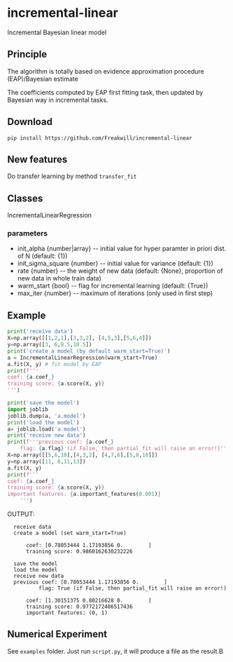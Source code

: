 # incremental-linear
Incremental Bayesian linear model

## Principle
The algorithm is totally based on evidence approximation procedure (EAP)/Bayesian estimate

The coefficients computed by EAP first fitting task, then updated by Bayesian way in incremental tasks.

## Download
`pip install https://github.com/Freakwill/incremental-linear`

## New features
Do transfer learning by method `transfer_fit`


## Classes
IncrementalLinearRegression

### parameters
- init_alpha {number|array} -- initial value for hyper paramter in priori dist. of N (default: {1})
- init_sigma_square {number} -- initial value for variance (default: {1})
- rate {number} -- the weight of new data (default: {None}, proportion of new data in whole train data)
- warm_start {bool} -- flag for incremental learning (default: {True})
- max_iter {number} -- maximum of iterations (only used in first step)

## Example

```python
print('receive data')
X=np.array([[1,2,1],[3,3,2], [4,5,3],[5,6,4]])
y=np.array([3, 6,9.5,10.5])
print('create a model (by default warm_start=True)')
a = IncrementalLinearRegression(warm_start=True)
a.fit(X, y) # fit model by EAP
print(f'''
coef: {a.coef_}
training score: {a.score(X, y)}
''')

print('save the model')
import joblib
joblib.dump(a, 'a.model')
print('load the model')
a= joblib.load('a.model')
print('receive new data')
print(f'''previous coef: {a.coef_}
    flag: {a.flag} (if False, then partial_fit will raise an error!)''')
X=np.array([[5,6,10],[4,3,2], [4,7,6],[5,8,10]])
y=np.array([11, 8,11,13])
a.fit(X, y)
print(f'''
coef: {a.coef_}
training score: {a.score(X, y)}
important features: {a.important_features(0.001)}
    ''')
```


OUTPUT:

      receive data
      create a model (set warm_start=True)
    
          coef: [0.78053444 1.17193856 0.        ]
          training score: 0.9860162630232226
    
      save the model
      load the model
      receive new data
      previous coef: [0.78053444 1.17193856 0.        ]
              flag: True (if False, then partial_fit will raise an error!)
    
          coef: [1.30151375 0.80216628 0.        ]
          training score: 0.9772172406517436
          important features: (0, 1)


## Numerical Experiment
See `examples` folder. Just run `script.py`, it will produce a file as the result.B

